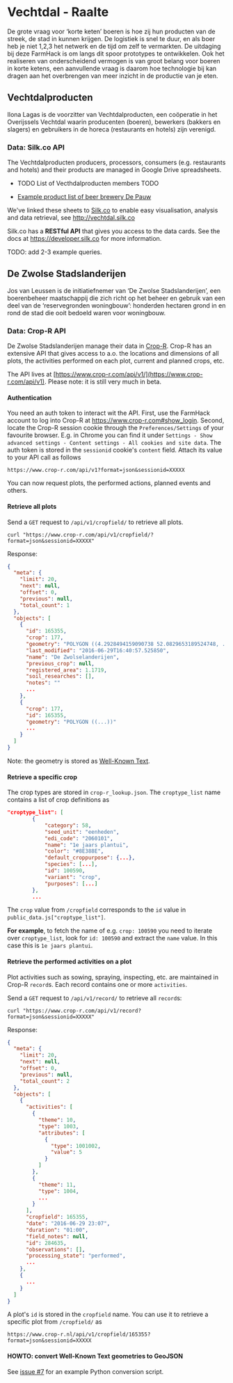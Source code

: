 # Vechtdal - Raalte
De grote vraag voor ‘korte keten’ boeren is hoe zij hun producten van de streek, de stad in kunnen krijgen. De logistiek is snel te duur, en als boer heb je niet 1,2,3 het netwerk en de tijd om zelf te vermarkten. De uitdaging bij deze FarmHack is om langs dit spoor prototypes te ontwikkelen. Ook het realiseren van onderscheidend vermogen is van groot belang voor boeren in korte ketens, een aanvullende vraag is daarom hoe technologie bij kan dragen aan het overbrengen van meer inzicht in de productie van je eten.

## Vechtdalproducten
Ilona Lagas is de voorzitter van Vechtdalproducten, een coöperatie in het Overijssels Vechtdal waarin producenten (boeren), bewerkers (bakkers en slagers) en gebruikers in de horeca (restaurants en hotels) zijn verenigd.

### Data: Silk.co API

The Vechtdalproducten producers, processors, consumers (e.g. restaurants and hotels) and their products are managed in Google Drive spreadsheets.

- TODO List of Vecthdalproducten members TODO

- [Example product list of beer brewery De Pauw](https://docs.google.com/spreadsheets/d/1JuJoTajCuGH8BcRFhYOrISqommrYVsxVVfX8TT14Pqk/edit#gid=0)

We've linked these sheets to [Silk.co](https://www.silk.co) to enable easy visualisation, analysis and data retrieval, see http://vechtdal.silk.co

Silk.co has a **RESTful API** that gives you access to the data cards. See the docs at https://developer.silk.co for more information.

TODO: add 2-3 example queries.

## De Zwolse Stadslanderijen

Jos van Leussen is de initiatiefnemer van ‘De Zwolse Stadslanderijen’, een boerenbeheer maatschappij die zich richt op het beheer en gebruik van een deel van de ‘reservegronden woningbouw’: honderden hectaren grond in en rond de stad die ooit bedoeld waren voor woningbouw.

### Data: Crop-R API

De Zwolse Stadslanderijen manage their data in [Crop-R](https://www.crop-r.com). Crop-R has an extensive API that gives access to a.o. the locations and dimensions of all plots, the activities performed on each plot, current and planned crops, etc.

The API lives at [https://www.crop-r.com/api/v1/](https://www.crop-r.com/api/v1). Please note: it is still very much in beta.

#### Authentication

You need an auth token to interact wit the API. First, use the FarmHack account to log into Crop-R at https://www.crop-r.com#show_login. Second, locate the Crop-R session cookie through the `Preferences/Settings` of your favourite browser. E.g. in Chrome you can find it under `Settings - Show advanced settings - Content settings - All cookies and site data`. The auth token is stored in the `sessionid` cookie's `content` field. Attach its value to your API call as follows

    https://www.crop-r.com/api/v1?format=json&sessionid=XXXXX

You can now request plots, the performed actions, planned events and others.

#### Retrieve all plots

Send a `GET` request to `/api/v1/cropfield/` to retrieve all plots.

    curl "https://www.crop-r.com/api/v1/cropfield/?format=json&sessionid=XXXXX"

Response:

```json
{
  "meta": {
    "limit": 20,
    "next": null,
    "offset": 0,
    "previous": null,
    "total_count": 1
  },
  "objects": [
    {
      "id": 165355,
      "crop": 177,
      "geometry": "POLYGON ((4.2928494159090738 52.0829653189524748, ... 4.2928494159090738 52.0829653189524748))",
      "last_modified": "2016-06-29T16:40:57.525850",
      "name": "De Zwolselanderijen",
      "previous_crop": null,
      "registered_area": 1.1719,
      "soil_researches": [],
      "notes": ""
      ...
    },
    {
      "crop": 177,
      "id": 165355,
      "geometry": "POLYGON ((...))"
      ...
    }
  ]
}

```

Note: the geometry is stored as [Well-Known Text](https://en.wikipedia.org/wiki/Well-known_text).

#### Retrieve a specific crop

The crop types are stored in `crop-r_lookup.json`. The `croptype_list` name contains a list of crop definitions as

```json
"croptype_list": [
        {
            "category": 58,
            "seed_unit": "eenheden",
            "edi_code": "2060101",
            "name": "1e jaars plantui",
            "color": "#8E388E",
            "default_croppurpose": {...},
            "species": [...],
            "id": 100590,
            "variant": "crop",
            "purposes": [...]
        },
        ...
```

The `crop` value from `/cropfield` corresponds to the `id` value in `public_data.js["croptype_list"]`.

**For example**, to fetch the name of e.g. `crop: 100590` you need to iterate over `croptype_list`, look for `id: 100590` and extract the `name` value. In this case this is `1e jaars plantui`.

#### Retrieve the performed activities on a plot

Plot activities such as sowing, spraying, inspecting, etc. are maintained in Crop-R `record`s. Each record contains one or more `activities`.

Send a `GET` request to `/api/v1/record/` to retrieve all `record`s:

    curl "https://www.crop-r.com/api/v1/record?format=json&sessionid=XXXXX"

Response:

```json
{
  "meta": {
    "limit": 20,
    "next": null,
    "offset": 0,
    "previous": null,
    "total_count": 2
  },
  "objects": [
    {
      "activities": [
        {
          "theme": 10,
          "type": 1003,
          "attributes": [
            {
              "type": 1001002,
              "value": 5
            }
          ]
        },
        {
          "theme": 11,
          "type": 1004,
          ...
        }
      ],
      "cropfield": 165355,
      "date": "2016-06-29 23:07",
      "duration": "01:00",
      "field_notes": null,
      "id": 284635,
      "observations": [],
      "processing_state": "performed",
      ...
    },
    {
      ...
    }
  ]
}
```

A plot's `id` is stored in the `cropfield` name. You can use it to retrieve a specific plot from `/cropfield/` as

    https://www.crop-r.nl/api/v1/cropfield/165355?format=json&sessionid=XXXXX

#### HOWTO: convert Well-Known Text geometries to GeoJSON

See [issue #7](https://github.com/FarmHackNL/FarmHack/issues/7) for an example Python conversion script.